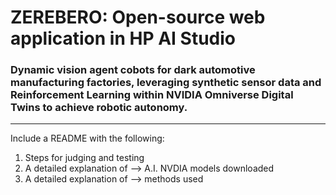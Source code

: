 # ZEREBERO: Open-source web application in HP AI Studio
### Dynamic vision agent cobots for dark automotive manufacturing factories, leveraging synthetic sensor data and Reinforcement Learning within NVIDIA Omniverse Digital Twins to achieve robotic autonomy.
--------



Include a README with the following: 

1. Steps for judging and testing 
2. A detailed explanation of --> A.I. NVDIA models downloaded 
3. A detailed explanation of --> methods used

